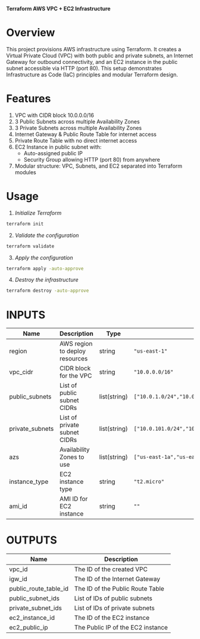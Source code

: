 **Terraform AWS VPC + EC2 Infrastructure**

# Overview
This project provisions AWS infrastructure using Terraform.
It creates a Virtual Private Cloud (VPC) with both public and private subnets, an Internet Gateway for outbound connectivity, and an EC2 instance in the public subnet accessible via HTTP (port 80).
This setup demonstrates Infrastructure as Code (IaC) principles and modular Terraform design.

# Features
1. VPC with CIDR block 10.0.0.0/16
2. 3 Public Subnets across multiple Availability Zones
3. 3 Private Subnets across multiple Availability Zones
4. Internet Gateway & Public Route Table for internet access
5. Private Route Table with no direct internet access
6. EC2 Instance in public subnet with:
   - Auto-assigned public IP
   - Security Group allowing HTTP (port 80) from anywhere
7. Modular structure: VPC, Subnets, and EC2 separated into Terraform modules

# Usage
1. *Initialize Terraform*
```sh
terraform init
```

2. *Validate the configuration*
```sh
terraform validate
```

3. *Apply the configuration*
```sh
terraform apply -auto-approve
```

4. *Destroy the infrastructure*
```sh
terraform destroy -auto-approve
```

# INPUTS

| Name             | Description                    | Type         | Default                                             | Required               |
| ---------------- | ------------------------------ | ------------ | --------------------------------------------------- | ---------------------- |
| region           | AWS region to deploy resources | string       | `"us-east-1"`                                       | no                     |
| vpc\_cidr        | CIDR block for the VPC         | string       | `"10.0.0.0/16"`                                     | no                     |
| public\_subnets  | List of public subnet CIDRs    | list(string) | `["10.0.1.0/24","10.0.2.0/24","10.0.3.0/24"]`       | no                     |
| private\_subnets | List of private subnet CIDRs   | list(string) | `["10.0.101.0/24","10.0.102.0/24","10.0.103.0/24"]` | no                     |
| azs              | Availability Zones to use      | list(string) | `["us-east-1a","us-east-1b","us-east-1c"]`          | no                     |
| instance\_type   | EC2 instance type              | string       | `"t2.micro"`                                        | no                     |
| ami\_id          | AMI ID for EC2 instance        | string       | `""`                                                | yes (must be provided) |

# OUTPUTS

| Name                     | Description                       |
| ------------------------ | --------------------------------- |
| vpc\_id                  | The ID of the created VPC         |
| igw\_id                  | The ID of the Internet Gateway    |
| public\_route\_table\_id | The ID of the Public Route Table  |
| public\_subnet\_ids      | List of IDs of public subnets     |
| private\_subnet\_ids     | List of IDs of private subnets    |
| ec2\_instance\_id        | The ID of the EC2 instance        |
| ec2\_public\_ip          | The Public IP of the EC2 instance |
